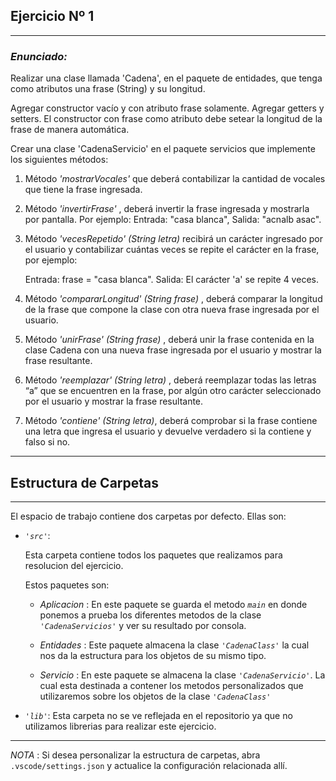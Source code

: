 ## Ejercicio Nº 1
----
### *Enunciado:*
<p> 
Realizar una clase llamada 'Cadena', en el paquete de entidades, que tenga como atributos una frase (String) y su longitud. 

Agregar constructor vacío y con atributo frase solamente. Agregar getters y setters. El constructor con frase como atributo debe setear la longitud de la frase de manera automática. 

Crear una clase 'CadenaServicio' en el paquete servicios que implemente los siguientes métodos:
</p>

1. Método *'mostrarVocales'* que deberá contabilizar la cantidad de vocales que tiene la frase ingresada.

2. Método *'invertirFrase'* , deberá invertir la frase ingresada y mostrarla por pantalla. Por ejemplo: Entrada: "casa blanca", Salida: "acnalb asac".

3. Método *'vecesRepetido' (String letra)* recibirá un carácter ingresado por el usuario y contabilizar cuántas veces se repite el carácter en la frase, por ejemplo:

    Entrada: frase = "casa blanca". Salida: El carácter 'a' se repite 4 veces.

4. Método *'compararLongitud' (String frase)* , deberá comparar la longitud de la frase que compone la clase con otra nueva frase ingresada por el usuario.

5. Método *'unirFrase' (String frase)* , deberá unir la frase contenida en la clase Cadena con una nueva frase ingresada por el usuario y mostrar la frase resultante.

6. Método *'reemplazar' (String letra)* , deberá reemplazar todas las letras “a” que se encuentren en la frase, por algún otro carácter seleccionado por el usuario y mostrar la frase resultante.

7. Método *'contiene' (String letra)*, deberá comprobar si la frase contiene una letra que ingresa el usuario y devuelve verdadero si la contiene y falso si no.

---
## Estructura de Carpetas
---
El espacio de trabajo contiene dos carpetas por defecto.
Ellas son:

+ *`'src'`*:
    <p>Esta carpeta contiene todos los paquetes que realizamos para resolucion del ejercicio.</p>

    Estos paquetes son:
    + *Aplicacion* : En este paquete se guarda el metodo *`main`* en donde ponemos a prueba los diferentes metodos de la clase *`'CadenaServicios'`* y ver su resultado por consola.

    + *Entidades* : Este paquete almacena la clase *`'CadenaClass'`* la cual nos da la estructura para los objetos de su mismo tipo.

    + *Servicio* : En este paquete se almacena la clase *`'CadenaServicio'`*. La cual esta destinada a contener los metodos personalizados que utilizaremos sobre los objetos de la clase *`'CadenaClass'`*

+ *`'lib'`*: Esta carpeta no se ve reflejada en el repositorio ya que no utilizamos librerias para realizar este ejercicio.

---

*NOTA* : Si desea personalizar la estructura de carpetas, abra `.vscode/settings.json` y actualice la configuración relacionada allí.
